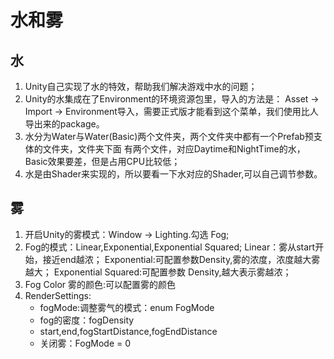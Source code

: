 # 水和雾

## 水
1. Unity自己实现了水的特效，帮助我们解决游戏中水的问题；
2. Unity的水集成在了Environment的环境资源包里，导入的方法是：
Asset -> Import -> Environment导入，需要正式版才能看到这个菜单，我们使用比人导出来的package。
3. 水分为Water与Water(Basic)两个文件夹，两个文件夹中都有一个Prefab预支体的文件夹，文件夹下面
有两个文件，对应Daytime和NightTime的水，Basic效果要差，但是占用CPU比较低；
4. 水是由Shader来实现的，所以要看一下水对应的Shader,可以自己调节参数。

## 雾
1. 开启Unity的雾模式：Window -> Lighting.勾选 Fog;
2. Fog的模式：Linear,Exponential,Exponential Squared;
Linear：雾从start开始，接近end越浓；
Exponential:可配置参数Density,雾的浓度，浓度越大雾越大；
Exponential Squared:可配置参数 Density,越大表示雾越浓；
3. Fog Color 雾的颜色:可以配置雾的颜色
4. RenderSettings:
   - fogMode:调整雾气的模式：enum FogMode
   - fog的密度：fogDensity
   - start,end,fogStartDistance,fogEndDistance
   - 关闭雾：FogMode = 0